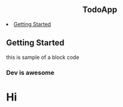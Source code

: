 <h2 align="center">TodoApp</h2>

<!-- Table of Content -->

<li>
    <a href="">Getting Started</a>

</li>

## Getting Started

this is sample of a block code

### Dev is awesome

# Hi
